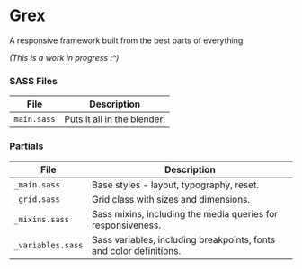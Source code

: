 Grex
====
A responsive framework built from the best parts of everything.

_(This is a work in progress :^)_

### SASS Files

| File | Description |
| ---- | ----------- |
| `main.sass` | Puts it all in the blender. |

### Partials

| File | Description |
| ---- | ----------- |
| `_main.sass` | Base styles - layout, typography, reset. |
| `_grid.sass` | Grid class with sizes and dimensions. |
| `_mixins.sass` | Sass mixins, including the media queries for responsiveness. |
| `_variables.sass` | Sass variables, including breakpoints, fonts and color definitions. |
